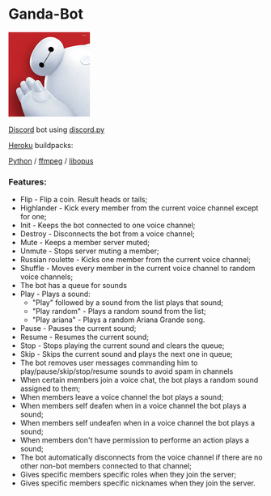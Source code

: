 # Ganda-Bot
![Avatar](Avatar.png "Ganda bot avatar")

[Discord](https://discord.com) bot using [discord.py](https://discordpy.readthedocs.io/en/latest/)


[Heroku](https://www.heroku.com) buildpacks:

[Python](heroku/python) / [ffmpeg](https://github.com/kitcast/buildpack-ffmpeg.git) / [libopus](https://github.com/codeinteger6/heroku-buildpack-libopus.git)

### Features:
+ Flip - Flip a coin. Result heads or tails;
+ Highlander - Kick every member from the current voice channel except for one;
+ Init - Keeps the bot connected to one voice channel;
+ Destroy - Disconnects the bot from a voice channel;
+ Mute - Keeps a member server muted;
+ Unmute - Stops server muting a member;
+ Russian roulette - Kicks one member from the current voice channel;
+ Shuffle - Moves every member in the current voice channel to random voice channels;
+ The bot has a queue for sounds
+ Play - Plays a sound:
    + "Play" followed by a sound from the list plays that sound;
    + "Play random" - Plays a random sound from the list;
    + "Play ariana" - Plays a random Ariana Grande song.
+ Pause - Pauses the current sound;
+ Resume - Resumes the current sound;
+ Stop - Stops playing the current sound and clears the queue;
+ Skip - Skips the current sound and plays the next one in queue;
+ The bot removes user messages commanding him to play/pause/skip/stop/resume sounds to avoid spam in channels
+ When certain members join a voice chat, the bot plays a random sound assigned to them;
+ When members leave a voice channel the bot plays a sound;
+ When members self deafen when in a voice channel the bot plays a sound;
+ When members self undeafen when in a voice channel the bot plays a sound;
+ When members don't have permission to performe an action plays a sound;
+ The bot automatically disconnects from the voice channel if there are no other non-bot members connected to that channel;
+ Gives specific members specific roles when they join the server;
+ Gives specific members specific nicknames when they join the server.
